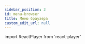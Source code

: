 ```yaml
---
sidebar_position: 3
id: menu-browser
title: Меню браузера
custom_edit_url: null
---
```

import ReactPlayer from 'react-player'

